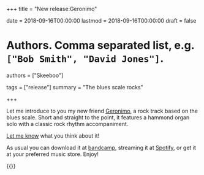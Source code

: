 +++
title = "New release:Geronimo"

date = 2018-09-16T00:00:00
lastmod = 2018-09-16T00:00:00
draft = false

# Authors. Comma separated list, e.g. `["Bob Smith", "David Jones"]`.
authors = ["Skeeboo"]

tags = ["release"]
summary = "The blues scale rocks"


+++

Let me introduce to you my new friend [Geronimo](/music/geronimo), a rock track based on the blues scale.
Short and straight to the point, it features a hammond organ solo with a classic rock rhythm accompaniment.

[Let me know](/#contact) what you think about it!

As usual you can download it at [bandcamp](http://skeeboo.bandcamp.com/track/geronimo), streaming it at [Spotify](https://open.spotify.com/track/3Iqq1ETVvcaN6pfvfGQJsw), or get it at your preferred music store. Enjoy!

{{<bandcamp title="Geronimo" track="2220007958" link="http://skeeboo.bandcamp.com/track/geronimo">}}
